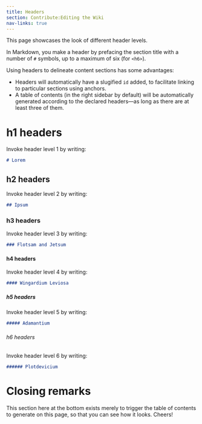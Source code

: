 ```yaml
---
title: Headers
section: Contribute:Editing the Wiki
nav-links: true
---
```


This page showcases the look of different header levels.

In Markdown, you make a header by prefacing the section title with
a number of `#` symbols, up to a maximum of six (for `<h6>`).

Using headers to delineate content sections has some advantages:

* Headers will automatically have a slugified `id` added,
  to facilitate linking to particular sections using anchors.
* A table of contents (in the right sidebar by default) will be automatically
  generated according to the declared headers&mdash;as long as there are at
  least three of them.

# h1 headers

Invoke header level 1 by writing:
```markdown
# Lorem
```

## h2 headers

Invoke header level 2 by writing:
```markdown
## Ipsum
```

### h3 headers

Invoke header level 3 by writing:
```markdown
### Flotsam and Jetsum
```

#### h4 headers

Invoke header level 4 by writing:
```markdown
#### Wingardium Leviosa
```

##### h5 headers

Invoke header level 5 by writing:
```markdown
##### Adamantium
```

###### h6 headers

Invoke header level 6 by writing:
```markdown
###### Plotdevicium
```

# Closing remarks

This section here at the bottom exists merely to trigger the table of contents
to generate on this page, so that you can see how it looks. Cheers!
